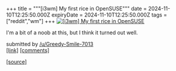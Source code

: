 +++
title = """[i3wm] My first rice in OpenSUSE"""
date = 2024-11-10T12:25:50.000Z
expiryDate = 2024-11-10T12:25:50.000Z
tags = ["reddit","wm"]
+++
[![[i3wm] My first rice in OpenSUSE](https://b.thumbs.redditmedia.com/HLeOhg9uk8IXv7AgA0IjOIrwlQb1ddCvpUahhNuHffU.jpg "[i3wm] My first rice in OpenSUSE")](https://www.reddit.com/r/unixporn/comments/1gnzjot/i3wm_my_first_rice_in_opensuse/)

I'm a bit of a noob at this, but I think it turned out well.

submitted by [/u/Greedy-Smile-7013](https://www.reddit.com/user/Greedy-Smile-7013)  
[\[link\]](https://www.reddit.com/gallery/1gnzjot) [\[comments\]](https://www.reddit.com/r/unixporn/comments/1gnzjot/i3wm_my_first_rice_in_opensuse/)

[[source]](https://www.reddit.com/r/unixporn/comments/1gnzjot/i3wm_my_first_rice_in_opensuse/)
